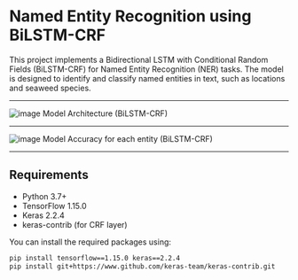 # Named Entity Recognition using BiLSTM-CRF

This project implements a Bidirectional LSTM with Conditional Random Fields (BiLSTM-CRF) for Named Entity Recognition (NER) tasks. The model is designed to identify and classify named entities in text, such as locations and seaweed species.

------------------

![image](https://github.com/user-attachments/assets/b0f364d4-745b-4f4b-a8dd-23da59596187)
Model Architecture (BiLSTM-CRF)

------------------

![image](https://github.com/user-attachments/assets/f99c470f-c38e-49ea-b435-2ae10216f8e3)
Model Accuracy for each entity (BiLSTM-CRF)

------------------



## Requirements

- Python 3.7+
- TensorFlow 1.15.0
- Keras 2.2.4
- keras-contrib (for CRF layer)

You can install the required packages using:

```bash
pip install tensorflow==1.15.0 keras==2.2.4
pip install git+https://www.github.com/keras-team/keras-contrib.git
